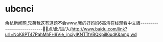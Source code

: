 # ubcnci
余杭新闻网,兄弟我这有道题不会www,我的好妈妈6高清在线观看中文版----------------------------🐒🐒点/此/进/入/http://www.baidu.com/link?url=NoK8PT47PahMhFH8Vie_jnciyIKNTTtVBQKpill6udK&amp;wd
